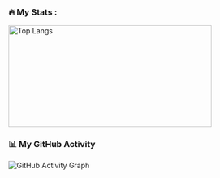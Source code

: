 ### :fire: My Stats :
  <img src="https://github-readme-stats.vercel.app/api/top-langs/?username=makishima44&layout=compact&theme=vision-friendly-dark" alt="Top Langs" height="200" width="400"/>
  
### :bar_chart: My GitHub Activity
![GitHub Activity Graph](https://activity-graph.herokuapp.com/graph?username=makishima44&theme=github)



